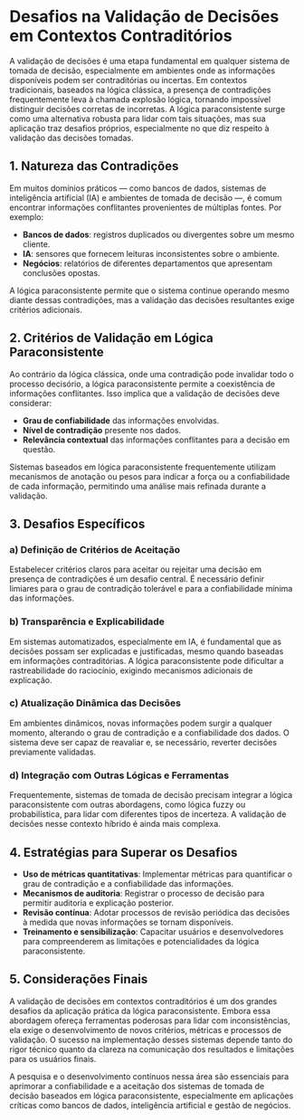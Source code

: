 
# Desafios na Validação de Decisões em Contextos Contraditórios

A validação de decisões é uma etapa fundamental em qualquer sistema de tomada de decisão, especialmente em ambientes onde as informações disponíveis podem ser contraditórias ou incertas. Em contextos tradicionais, baseados na lógica clássica, a presença de contradições frequentemente leva à chamada explosão lógica, tornando impossível distinguir decisões corretas de incorretas. A lógica paraconsistente surge como uma alternativa robusta para lidar com tais situações, mas sua aplicação traz desafios próprios, especialmente no que diz respeito à validação das decisões tomadas.

## 1. Natureza das Contradições

Em muitos domínios práticos — como bancos de dados, sistemas de inteligência artificial (IA) e ambientes de tomada de decisão —, é comum encontrar informações conflitantes provenientes de múltiplas fontes. Por exemplo:

- **Bancos de dados**: registros duplicados ou divergentes sobre um mesmo cliente.
- **IA**: sensores que fornecem leituras inconsistentes sobre o ambiente.
- **Negócios**: relatórios de diferentes departamentos que apresentam conclusões opostas.

A lógica paraconsistente permite que o sistema continue operando mesmo diante dessas contradições, mas a validação das decisões resultantes exige critérios adicionais.

## 2. Critérios de Validação em Lógica Paraconsistente

Ao contrário da lógica clássica, onde uma contradição pode invalidar todo o processo decisório, a lógica paraconsistente permite a coexistência de informações conflitantes. Isso implica que a validação de decisões deve considerar:

- **Grau de confiabilidade** das informações envolvidas.
- **Nível de contradição** presente nos dados.
- **Relevância contextual** das informações conflitantes para a decisão em questão.

Sistemas baseados em lógica paraconsistente frequentemente utilizam mecanismos de anotação ou pesos para indicar a força ou a confiabilidade de cada informação, permitindo uma análise mais refinada durante a validação.

## 3. Desafios Específicos

### a) Definição de Critérios de Aceitação

Estabelecer critérios claros para aceitar ou rejeitar uma decisão em presença de contradições é um desafio central. É necessário definir limiares para o grau de contradição tolerável e para a confiabilidade mínima das informações.

### b) Transparência e Explicabilidade

Em sistemas automatizados, especialmente em IA, é fundamental que as decisões possam ser explicadas e justificadas, mesmo quando baseadas em informações contraditórias. A lógica paraconsistente pode dificultar a rastreabilidade do raciocínio, exigindo mecanismos adicionais de explicação.

### c) Atualização Dinâmica das Decisões

Em ambientes dinâmicos, novas informações podem surgir a qualquer momento, alterando o grau de contradição e a confiabilidade dos dados. O sistema deve ser capaz de reavaliar e, se necessário, reverter decisões previamente validadas.

### d) Integração com Outras Lógicas e Ferramentas

Frequentemente, sistemas de tomada de decisão precisam integrar a lógica paraconsistente com outras abordagens, como lógica fuzzy ou probabilística, para lidar com diferentes tipos de incerteza. A validação de decisões nesse contexto híbrido é ainda mais complexa.

## 4. Estratégias para Superar os Desafios

- **Uso de métricas quantitativas**: Implementar métricas para quantificar o grau de contradição e a confiabilidade das informações.
- **Mecanismos de auditoria**: Registrar o processo de decisão para permitir auditoria e explicação posterior.
- **Revisão contínua**: Adotar processos de revisão periódica das decisões à medida que novas informações se tornam disponíveis.
- **Treinamento e sensibilização**: Capacitar usuários e desenvolvedores para compreenderem as limitações e potencialidades da lógica paraconsistente.

## 5. Considerações Finais

A validação de decisões em contextos contraditórios é um dos grandes desafios da aplicação prática da lógica paraconsistente. Embora essa abordagem ofereça ferramentas poderosas para lidar com inconsistências, ela exige o desenvolvimento de novos critérios, métricas e processos de validação. O sucesso na implementação desses sistemas depende tanto do rigor técnico quanto da clareza na comunicação dos resultados e limitações para os usuários finais.

A pesquisa e o desenvolvimento contínuos nessa área são essenciais para aprimorar a confiabilidade e a aceitação dos sistemas de tomada de decisão baseados em lógica paraconsistente, especialmente em aplicações críticas como bancos de dados, inteligência artificial e gestão de negócios.
```
